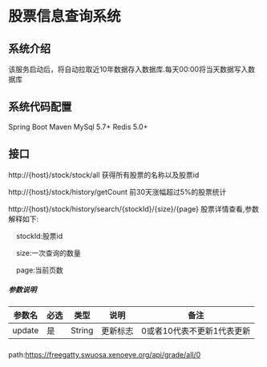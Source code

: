 # 股票信息查询系统

## 系统介绍
该服务启动后，将自动拉取近10年数据存入数据库.每天00:00将当天数据写入数据库

## 系统代码配置
Spring Boot
Maven
MySql 5.7+
Redis 5.0+

## 接口

http://{host}/stock/stock/all 获得所有股票的名称以及股票id

http://{host}/stock/history/getCount 前30天涨幅超过5%的股票统计

http://{host}/stock/history/search/{stockId}/{size}/{page}  股票详情查看,参数解释如下:

&nbsp;&nbsp;&nbsp;&nbsp;stockId:股票id

&nbsp;&nbsp;&nbsp;&nbsp;size:一次查询的数量

&nbsp;&nbsp;&nbsp;&nbsp;page:当前页数

##### 参数说明

| 参数名 | 必选 | 类型   | 说明     | 备注                       |
| ------ | ---- | ------ | -------- | -------------------------- |
| update | 是   | String | 更新标志 | 0或者10代表不更新1代表更新 |

##### 

path:https://freegatty.swuosa.xenoeye.org/api/grade/all/0

